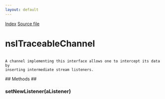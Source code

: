 ```yaml
---
layout: default
---
```

<div id='links'><a href="../index.html">Index</a>
<a href="http://dxr.mozilla.org/mozilla-central/source/netwerk/base/public/nsITraceableChannel.idl">Source file</a>
</div>

# nsITraceableChannel #
<code>  
A channel implementing this interface allows one to intercept its data by  
inserting intermediate stream listeners.  
  
</code>
## Methods ##

### setNewListener(aListener) ###
